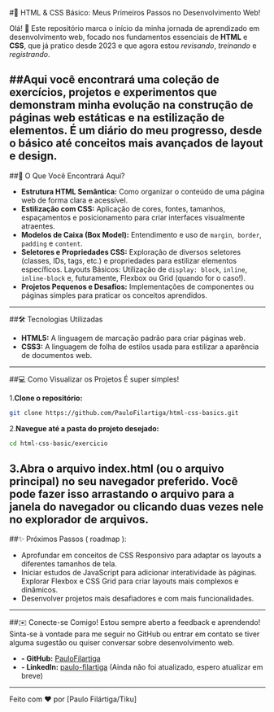 #🚀 HTML & CSS Básico: Meus Primeiros Passos no Desenvolvimento Web!

Olá! 👋 Este repositório marca o início da minha jornada de aprendizado em desenvolvimento web, focado nos fundamentos essenciais de **HTML** e **CSS**, que já pratico desde 2023 e que agora estou _revisando_, _treinando_ e _registrando_.

##Aqui você encontrará uma coleção de exercícios, projetos e experimentos que demonstram minha evolução na construção de páginas web estáticas e na estilização de elementos. É um diário do meu progresso, desde o básico até conceitos mais avançados de layout e design.
---
##🎯 O Que Você Encontrará Aqui?
* **Estrutura HTML Semântica:** Como organizar o conteúdo de uma página web de forma clara e acessível.
* **Estilização com CSS:** Aplicação de cores, fontes, tamanhos, espaçamentos e posicionamento para criar interfaces visualmente atraentes.
* **Modelos de Caixa (Box Model):** Entendimento e uso de ```margin```,``` border```, ```padding``` e ```content```.
* **Seletores e Propriedades CSS:** Exploração de diversos seletores (classes, IDs, tags, etc.) e propriedades para estilizar elementos específicos.
Layouts Básicos: Utilização de ```display: block```, ```inline```, ```inline-block``` e, futuramente, Flexbox ou Grid (quando for o caso!).
* **Projetos Pequenos e Desafios:** Implementações de componentes ou páginas simples para praticar os conceitos aprendidos.
---
##🛠️ Tecnologias Utilizadas
* **HTML5:** A linguagem de marcação padrão para criar páginas web.
* **CSS3:** A linguagem de folha de estilos usada para estilizar a aparência de documentos web.
---
##💻 Como Visualizar os Projetos
É super simples!

1.**Clone o repositório:**
```Bash
git clone https://github.com/PauloFilartiga/html-css-basics.git
```
2.**Navegue até a pasta do projeto desejado:**
```Bash
cd html-css-basic/exercicio
```
3.**Abra o arquivo index.html (ou o arquivo principal) no seu navegador preferido.** Você pode fazer isso arrastando o arquivo para a janela do navegador ou clicando duas vezes nele no explorador de arquivos.
---
##✨ Próximos Passos ( roadmap ):
- Aprofundar em conceitos de CSS Responsivo para adaptar os layouts a diferentes tamanhos de tela.
- Iniciar estudos de JavaScript para adicionar interatividade às páginas.
Explorar Flexbox e CSS Grid para criar layouts mais complexos e dinâmicos.
- Desenvolver projetos mais desafiadores e com mais funcionalidades.
---
##✉️ Conecte-se Comigo!
Estou sempre aberto a feedback e aprendendo! Sinta-se à vontade para me seguir no GitHub ou entrar em contato se tiver alguma sugestão ou quiser conversar sobre desenvolvimento web.

* **- GitHub:** [PauloFilartiga](https://github.com/PauloFilartiga)
* **- LinkedIn:** [paulo-filartiga](https://www.linkedin.com/in/paulo-filartiga/) (Ainda não foi atualizado, espero atualizar em breve)
---
Feito com ❤️ por [Paulo Filártiga/Tiku]